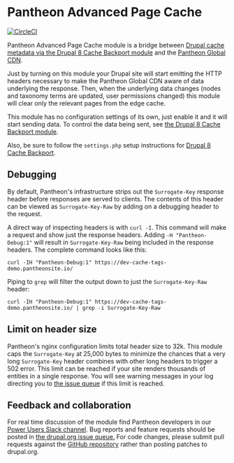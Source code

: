 # Pantheon Advanced Page Cache

[![CircleCI](https://circleci.com/gh/pantheon-systems/pantheon_advanced_page_cache/tree/7.x-1.x.svg?style=svg)](https://circleci.com/gh/pantheon-systems/pantheon_advanced_page_cache/tree/7.x-1.x)

Pantheon Advanced Page Cache module is a bridge between [Drupal cache metadata via the Drupal 8 Cache Backport module](https://www.drupal.org/project/d8cache) and the [Pantheon Global CDN](https://pantheon.io/docs/global-cdn/).

Just by turning on this module your Drupal site will start emitting the HTTP headers necessary to make the Pantheon Global CDN aware of data underlying the response. Then, when the underlying data changes (nodes and taxonomy terms are updated, user permissions changed) this module will clear only the relevant pages from the edge cache.

This module has no configuration settings of its own, just enable it and it will start sending data. To control the data being sent, see [the Drupal 8 Cache Backport module](https://www.drupal.org/project/d8cache).

Also, be sure to follow the `settings.php` setup instructions for [Drupal 8 Cache Backport](http://cgit.drupalcode.org/d8cache/tree/README.txt).

## Debugging

By default, Pantheon's infrastructure strips out the `Surrogate-Key` response header before responses are served to clients. The contents of this header can be viewed as `Surrogate-Key-Raw` by adding on a debugging header to the request.

A direct way of inspecting headers is with `curl -I`. This command will make a request and show just the response headers. Adding `-H "Pantheon-Debug:1"` will result in `Surrogate-Key-Raw` being included in the response headers. The complete command looks like this:

 `curl -IH "Pantheon-Debug:1" https://dev-cache-tags-demo.pantheonsite.io/`

 Piping to `grep` will filter the output down to just the `Surrogate-Key-Raw` header:

`curl -IH "Pantheon-Debug:1" https://dev-cache-tags-demo.pantheonsite.io/ | grep -i Surrogate-Key-Raw`

## Limit on header size

Pantheon's nginx configuration limits total header size to 32k.
This module caps the `Surrogate-Key` at 25,000 bytes to minimize the chances that a very long `Surrogate-Key` header combines with other long headers to trigger a 502 error.
This limit can be reached if your site renders thousands of entities in a single response.
You will see warning messages in your log directing you to [the issue queue](https://www.drupal.org/project/pantheon_advanced_page_cache/issues/2973861) if this limit is reached.

## Feedback and collaboration

For real time discussion of the module find Pantheon developers in our [Power Users Slack channel](https://pantheon.io/docs/power-users/). Bug reports and feature requests should be posted in [the drupal.org issue queue.](https://www.drupal.org/project/issues/pantheon_advanced_page_cache?categories=All) For code changes, please submit pull requests against the [GitHub repository](https://github.com/pantheon-systems/pantheon_advanced_page_cache) rather than posting patches to drupal.org.
